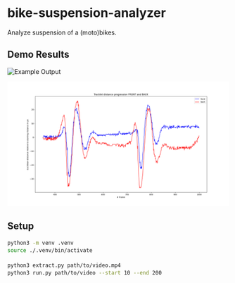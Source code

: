 # bike-suspension-analyzer

Analyze suspension of a (moto)bikes.

## Demo Results

![Example Output](./docs/example_output/out.gif)

![Result Plot](./docs/example_output/plot.png)

## Setup

```bash
python3 -m venv .venv
source ./.venv/bin/activate

python3 extract.py path/to/video.mp4
python3 run.py path/to/video --start 10 --end 200
```



